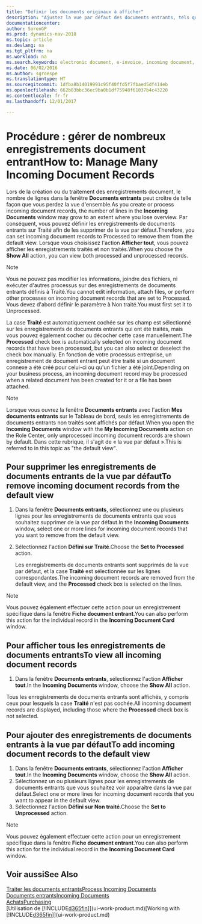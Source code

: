 ```yaml
---
title: "Définir les documents originaux à afficher"
description: "Ajustez la vue par défaut des documents entrants, tels que des factures électroniques, afin d'améliorer votre vue d'ensemble des enregistrements traités et non-traités."
documentationcenter: 
author: SorenGP
ms.prod: dynamics-nav-2018
ms.topic: article
ms.devlang: na
ms.tgt_pltfrm: na
ms.workload: na
ms.search.keywords: electronic document, e-invoice, incoming document, OCR, ecommerce, document exchange, import invoice
ms.date: 06/02/2016
ms.author: sgroespe
ms.translationtype: HT
ms.sourcegitcommit: 1dfba8b14019991c95f40ffd5f7fbaed5df414eb
ms.openlocfilehash: 662b83bbc36ec9ba0b1df75948f61037b4c43220
ms.contentlocale: fr-fr
ms.lasthandoff: 12/01/2017

---
```

# <a name="how-to-manage-many-incoming-document-records"></a><span data-ttu-id="0b7a2-103">Procédure : gérer de nombreux enregistrements document entrant</span><span class="sxs-lookup"><span data-stu-id="0b7a2-103">How to: Manage Many Incoming Document Records</span></span>
<span data-ttu-id="0b7a2-104">Lors de la création ou du traitement des enregistrements document, le nombre de lignes dans la fenêtre **Documents entrants** peut croître de telle façon que vous perdez la vue d'ensemble.</span><span class="sxs-lookup"><span data-stu-id="0b7a2-104">As you create or process incoming document records, the number of lines in the **Incoming Documents** window may grow to an extent where you lose overview.</span></span> <span data-ttu-id="0b7a2-105">Par conséquent, vous pouvez définir les enregistrements de documents entrants sur Traité afin de les supprimer de la vue par défaut.</span><span class="sxs-lookup"><span data-stu-id="0b7a2-105">Therefore, you can set incoming document records to Processed to remove them from the default view.</span></span> <span data-ttu-id="0b7a2-106">Lorsque vous choisissez l'action **Afficher tout**, vous pouvez afficher les enregistrements traités et non traités.</span><span class="sxs-lookup"><span data-stu-id="0b7a2-106">When you choose the **Show All** action, you can view both processed and unprocessed records.</span></span>

> [!NOTE]  
>   <span data-ttu-id="0b7a2-107">Vous ne pouvez pas modifier les informations, joindre des fichiers, ni exécuter d'autres processus sur des enregistrements de documents entrants définis à Traité.</span><span class="sxs-lookup"><span data-stu-id="0b7a2-107">You cannot edit information, attach files, or perform other processes on incoming document records that are set to Processed.</span></span> <span data-ttu-id="0b7a2-108">Vous devez d'abord définir le paramètre à Non traité.</span><span class="sxs-lookup"><span data-stu-id="0b7a2-108">You must first set it to Unprocessed.</span></span>

<span data-ttu-id="0b7a2-109">La case **Traité** est automatiquement cochée sur les champ est sélectionné sur les enregistrements de documents entrants qui ont été traités, mais vous pouvez également cocher ou décocher cette case manuellement.</span><span class="sxs-lookup"><span data-stu-id="0b7a2-109">The **Processed** check box is automatically selected on incoming document records that have been processed, but you can also select or deselect the check box manually.</span></span> <span data-ttu-id="0b7a2-110">En fonction de votre processus entreprise, un enregistrement de document entrant peut être traité si un document connexe a été créé pour celui-ci ou qu'un fichier a été joint.</span><span class="sxs-lookup"><span data-stu-id="0b7a2-110">Depending on your business process, an incoming document record may be processed when a related document has been created for it or a file has been attached.</span></span>

> [!NOTE]  
>   <span data-ttu-id="0b7a2-111">Lorsque vous ouvrez la fenêtre **Documents entrants** avec l'action **Mes documents entrants** sur le Tableau de bord, seuls les enregistrements de documents entrants non traités sont affichés par défaut.</span><span class="sxs-lookup"><span data-stu-id="0b7a2-111">When you open the **Incoming Documents** window with the **My Incoming Documents** action on the Role Center, only unprocessed incoming document records are shown by default.</span></span> <span data-ttu-id="0b7a2-112">Dans cette rubrique, il s'agit de « la vue par défaut ».</span><span class="sxs-lookup"><span data-stu-id="0b7a2-112">This is referred to in this topic as "the default view".</span></span>

## <a name="to-remove-incoming-document-records-from-the-default-view"></a><span data-ttu-id="0b7a2-113">Pour supprimer les enregistrements de documents entrants de la vue par défaut</span><span class="sxs-lookup"><span data-stu-id="0b7a2-113">To remove incoming document records from the default view</span></span>
1. <span data-ttu-id="0b7a2-114">Dans la fenêtre **Documents entrants**, sélectionnez une ou plusieurs lignes pour les enregistrements de documents entrants que vous souhaitez supprimer de la vue par défaut.</span><span class="sxs-lookup"><span data-stu-id="0b7a2-114">In the **Incoming Documents** window, select one or more lines for incoming document records that you want to remove from the default view.</span></span>
2. <span data-ttu-id="0b7a2-115">Sélectionnez l'action **Défini sur Traité**.</span><span class="sxs-lookup"><span data-stu-id="0b7a2-115">Choose the **Set to Processed** action.</span></span>

    <span data-ttu-id="0b7a2-116">Les enregistrements de documents entrants sont supprimés de la vue par défaut, et la case **Traité** est sélectionnée sur les lignes correspondantes.</span><span class="sxs-lookup"><span data-stu-id="0b7a2-116">The incoming document records are removed from the default view, and the **Processed** check box is selected on the lines.</span></span>

> [!NOTE]  
>   <span data-ttu-id="0b7a2-117">Vous pouvez également effectuer cette action pour un enregistrement spécifique dans la fenêtre **Fiche document entrant**.</span><span class="sxs-lookup"><span data-stu-id="0b7a2-117">You can also perform this action for the individual record in the **Incoming Document Card** window.</span></span>

## <a name="to-view-all-incoming-document-records"></a><span data-ttu-id="0b7a2-118">Pour afficher tous les enregistrements de documents entrants</span><span class="sxs-lookup"><span data-stu-id="0b7a2-118">To view all incoming document records</span></span>
1. <span data-ttu-id="0b7a2-119">Dans la fenêtre **Documents entrants**, sélectionnez l'action **Afficher tout**.</span><span class="sxs-lookup"><span data-stu-id="0b7a2-119">In the **Incoming Documents** window, choose the **Show All** action.</span></span>

<span data-ttu-id="0b7a2-120">Tous les enregistrements de documents entrants sont affichés, y compris ceux pour lesquels la case **Traité** n'est pas cochée.</span><span class="sxs-lookup"><span data-stu-id="0b7a2-120">All incoming document records are displayed, including those where the **Processed** check box is not selected.</span></span>

## <a name="to-add-incoming-document-records-to-the-default-view"></a><span data-ttu-id="0b7a2-121">Pour ajouter des enregistrements de documents entrants à la vue par défaut</span><span class="sxs-lookup"><span data-stu-id="0b7a2-121">To add incoming document records to the default view</span></span>
1. <span data-ttu-id="0b7a2-122">Dans la fenêtre **Documents entrants**, sélectionnez l'action **Afficher tout**.</span><span class="sxs-lookup"><span data-stu-id="0b7a2-122">In the **Incoming Documents** window, choose the **Show All** action.</span></span>
2. <span data-ttu-id="0b7a2-123">Sélectionnez un ou plusieurs lignes pour les enregistrements de documents entrants que vous souhaitez voir apparaître dans la vue par défaut.</span><span class="sxs-lookup"><span data-stu-id="0b7a2-123">Select one or more lines for incoming document records that you want to appear in the default view.</span></span>
3. <span data-ttu-id="0b7a2-124">Sélectionnez l'action **Défini sur Non traité**.</span><span class="sxs-lookup"><span data-stu-id="0b7a2-124">Choose the **Set to Unprocessed** action.</span></span>  

> [!NOTE]  
>   <span data-ttu-id="0b7a2-125">Vous pouvez également effectuer cette action pour un enregistrement spécifique dans la fenêtre **Fiche document entrant**.</span><span class="sxs-lookup"><span data-stu-id="0b7a2-125">You can also perform this action for the individual record in the **Incoming Document Card** window.</span></span>

## <a name="see-also"></a><span data-ttu-id="0b7a2-126">Voir aussi</span><span class="sxs-lookup"><span data-stu-id="0b7a2-126">See Also</span></span>
[<span data-ttu-id="0b7a2-127">Traiter les documents entrants</span><span class="sxs-lookup"><span data-stu-id="0b7a2-127">Process Incoming Documents</span></span>](across-process-income-documents.md)  
[<span data-ttu-id="0b7a2-128">Documents entrants</span><span class="sxs-lookup"><span data-stu-id="0b7a2-128">Incoming Documents</span></span>](across-income-documents.md)  
[<span data-ttu-id="0b7a2-129">Achats</span><span class="sxs-lookup"><span data-stu-id="0b7a2-129">Purchasing</span></span>](purchasing-manage-purchasing.md)  
<span data-ttu-id="0b7a2-130">[Utilisation de [!INCLUDE[d365fin](includes/d365fin_md.md)]](ui-work-product.md)</span><span class="sxs-lookup"><span data-stu-id="0b7a2-130">[Working with [!INCLUDE[d365fin](includes/d365fin_md.md)]](ui-work-product.md)</span></span>

